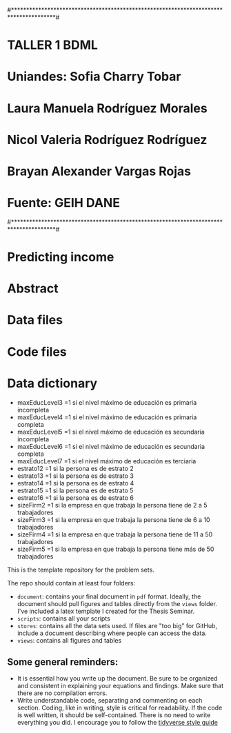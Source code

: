 #**************************************************************************************#
#                                    TALLER 1 BDML                                     #
#                        Uniandes: Sofia Charry Tobar                                  #
#                                  Laura Manuela Rodríguez Morales                     #
#                                  Nicol Valeria Rodríguez Rodríguez                   #
#                                  Brayan Alexander Vargas Rojas                       #
#                          Fuente: GEIH DANE                                           #
#**************************************************************************************#


# Predicting income

# Abstract

# Data files

# Code files

# Data dictionary
- maxEducLevel3                          =1 si el nivel máximo de educación es primaria incompleta
- maxEducLevel4                          =1 si el nivel máximo de educación es primaria completa
- maxEducLevel5                          =1 si el nivel máximo de educación es secundaria incompleta
- maxEducLevel6                          =1 si el nivel máximo de educación es secundaria completa
- maxEducLevel7                          =1 si el nivel máximo de educación es terciaria
- estrato12                              =1 si la persona es de estrato 2
- estrato13                              =1 si la persona es de estrato 3
- estrato14                              =1 si la persona es de estrato 4
- estrato15                              =1 si la persona es de estrato 5
- estrato16                              =1 si la persona es de estrato 6
- sizeFirm2                              =1 si la empresa en que trabaja la persona tiene de 2 a 5 trabajadores
- sizeFirm3                              =1 si la empresa en que trabaja la persona tiene de 6 a 10 trabajadores
- sizeFirm4                              =1 si la empresa en que trabaja la persona tiene de 11 a 50 trabajadores
- sizeFirm5                              =1 si la empresa en que trabaja la persona tiene más de 50 trabajadores





This is the template repository for the problem sets.

The repo should contain at least four folders:

- `document`: contains your final document in `pdf` format. Ideally, the document should pull figures and tables directly from the `views` folder. I've included a latex template I created for the Thesis Seminar. 
- `scripts`: contains all your scripts
- `stores`: contains all the data sets used. If files are "too big" for GitHub, include a document describing where people can access the data.
- `views`: contains all figures and tables



## Some general reminders: 

- It is essential how you write up the document. Be sure to be organized and consistent in explaining your equations and findings. Make sure that there are no compilation errors.
- Write understandable code, separating and commenting on each section. Coding, like in writing, style is critical for readability. If the code is well written, it should be self-contained. There is no need to write everything you did. I encourage you to follow the [tidyverse style guide](https://style.tidyverse.org/)

